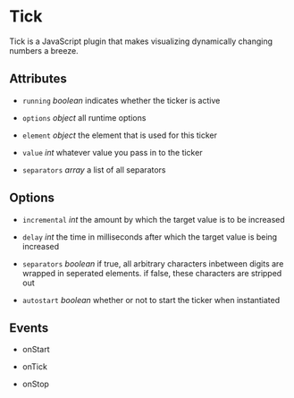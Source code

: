 Tick
====

Tick is a JavaScript plugin that makes visualizing dynamically changing numbers a breeze.



Attributes
----------

* `running` _boolean_
  indicates whether the ticker is active

* `options` _object_
  all runtime options

* `element` _object_
  the element that is used for this ticker

* `value` _int_
  whatever value you pass in to the ticker

* `separators` _array_
  a list of all separators


Options
-------

* `incremental` _int_
  the amount by which the target value is to be increased

* `delay` _int_
  the time in milliseconds after which the target value is being increased

* `separators` _boolean_
  if true, all arbitrary characters inbetween digits are wrapped in seperated elements. if false, these characters are stripped out

* `autostart` _boolean_
  whether or not to start the ticker when instantiated


Events
------

* onStart

* onTick

* onStop







